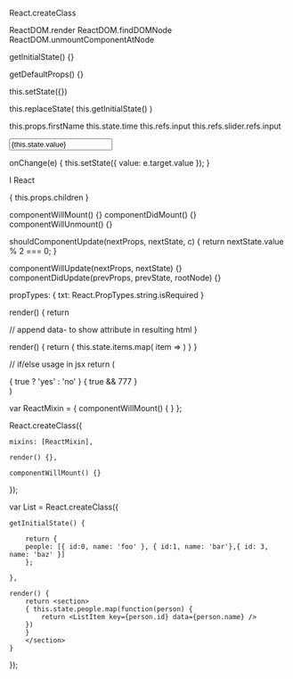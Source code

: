 
React.createClass

ReactDOM.render
ReactDOM.findDOMNode
ReactDOM.unmountComponentAtNode

getInitialState() {}

getDefaultProps() {}

this.setState({})

this.replaceState( this.getInitialState() )

this.props.firstName
this.state.time
this.refs.input
this.refs.slider.refs.input

<input value={this.state.value} onChange={this.onChange} />

onChange(e) {
    this.setState({ value: e.target.value });
}


<BButton>I <BHeart/> React</BButton>
<div>{ this.props.children }</div>


componentWillMount() {}
componentDidMount() {}
componentWillUnmount() {}

shouldComponentUpdate(nextProps, nextState, c) {
    return nextState.value % 2 === 0;
}

componentWillUpdate(nextProps, nextState) {}
componentDidUpdate(prevProps, prevState, rootNode) {}

propTypes: {
    txt: React.PropTypes.string.isRequired
}

render() {
    return <div data-rendered="true"></div>                   // append data- to show attribute in resulting html
}

render() {
    return { this.state.items.map( item => <Element key={item.id} someData={item.value} /> ) }
}

// if/else usage in jsx
    return (<div>
        { true ? 'yes' : 'no' }
        { true && 777         }
    </div>)




var ReactMixin = {
    componentWillMount() { }
};

React.createClass({

    mixins: [ReactMixin],

    render() {},

    componentWillMount() {}
});

var List = React.createClass({

    getInitialState() {

        return {
        people: [{ id:0, name: 'foo' }, { id:1, name: 'bar'},{ id: 3, name: 'baz' }]
        };

    },

    render() {
        return <section>
        { this.state.people.map(function(person) {
            return <ListItem key={person.id} data={person.name} />
        })
        }
        </section>
    }

});
